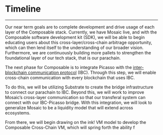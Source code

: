 # Timeline

---

Our near term goals are to complete development and drive usage of each layer of the Composable stack. Currently, we have Mosaic live, and with the Composable software development kit (SDK), we will be able to begin educating users about this cross-layer/cross-chain arbitrage opportunity, which can then lend itself to the understanding of our broader vision. Furthermore, we are continuously building more pallets to strengthen the foundational layer of our tech stack, that is our parachain.

The next phase for Composable is to integrate Picasso with the [inter-blockchain communication protocol](https://ibcprotocol.org/) (IBC). Through this step, we will enable cross-chain communication with every blockchain that uses IBC.

To do this, we will be utilizing Substrate to create the bridge infrastructure to connect our parachain to IBC. Beyond this, we will work to improve Mosaic’s cross-layer communication so that our transferal system can connect with our IBC-Picasso bridge. With this integration, we will look to generalize Mosaic to be a liquidity model that will extend across ecosystems.

From there, we will begin drawing on the ink! VM model to develop the Composable Cross-Chain VM, which will spring forth the ability f